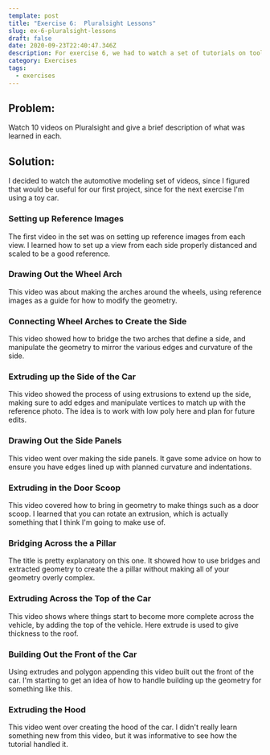```yaml
---
template: post
title: "Exercise 6:  Pluralsight Lessons"
slug: ex-6-pluralsight-lessons
draft: false
date: 2020-09-23T22:40:47.346Z
description: For exercise 6, we had to watch a set of tutorials on tools to use in Maya.
category: Exercises
tags:
  - exercises
---
```

## Problem:

Watch 10 videos on Pluralsight and give a brief description of what was learned in each.

## Solution:

I decided to watch the automotive modeling set of videos, since I figured that would be useful for our first project, since for the next exercise I'm using a toy car.

### Setting up Reference Images

The first video in the set was on setting up reference images from each view. I learned how to set up a view from each side properly distanced and scaled to be a good reference.

### Drawing Out the Wheel Arch

This video was about making the arches around the wheels, using reference images as a guide for how to modify the geometry.

### Connecting Wheel Arches to Create the Side

This video showed how to bridge the two arches that define a side, and manipulate the geometry to mirror the various edges and curvature of the side.

### Extruding up the Side of the Car

This video showed the process of using extrusions to extend up the side, making sure to add edges and manipulate vertices to match up with the reference photo. The idea is to work with low poly here and plan for future edits.

### Drawing Out the Side Panels

This video went over making the side panels. It gave some advice on how to ensure you have edges lined up with planned curvature and indentations.

### Extruding in the Door Scoop

This video covered how to bring in geometry to make things such as a door scoop. I learned that you can rotate an extrusion, which is actually something that I think I'm going to make use of.

### Bridging Across the a Pillar

The title is pretty explanatory on this one. It showed how to use bridges and extracted geometry to create the a pillar without making all of your geometry overly complex.

### Extruding Across the Top of the Car

This video shows where things start to become more complete across the vehicle, by adding the top of the vehicle. Here extrude is used to give thickness to the roof.

### Building Out the Front of the Car

Using extrudes and polygon appending this video built out the front of the car. I'm starting to get an idea of how to handle building up the geometry for something like this.

### Extruding the Hood

This video went over creating the hood of the car. I didn't really learn something new from this video, but it was informative to see how the tutorial handled it.